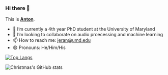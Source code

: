 ### Hi there 👋

This is **[Anton](https://anton-jeran.github.io/antonjeran.github.io/)**. 

- 🔭 I’m currently a 4th year PhD student at the University of Maryland
- 👯 I’m looking to collaborate on audio proecessing and machine learning
- 📫 How to reach me: jeran@umd.edu
- 😄 Pronouns: He/Him/His




[![Top Langs](https://github-readme-stats.vercel.app/api/top-langs/?username=anton-jeran&layout=compact)](https://github.com/Christmas/github-readme-stats)


![Christmas's GitHub stats](https://github-readme-stats.vercel.app/api?username=anton-jeran&show_icons=true&theme=tokyonight)
